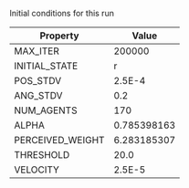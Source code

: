 Initial conditions for this run

| Property     | Value     |
|--------------|-----------|
|MAX_ITER|200000|
|INITIAL_STATE|r|
|POS_STDV|2.5E-4|
|ANG_STDV|0.2|
|NUM_AGENTS|170|
|ALPHA| 0.785398163|
|PERCEIVED_WEIGHT|6.283185307|
|THRESHOLD|20.0|
|VELOCITY|2.5E-5|